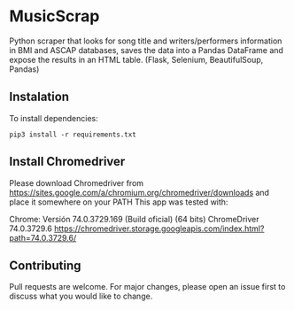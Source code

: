 # MusicScrap
Python scraper that looks for song title and writers/performers information in BMI and ASCAP databases, saves the data into a Pandas DataFrame and expose the results in an HTML table. (Flask, Selenium, BeautifulSoup, Pandas)

## Instalation
To install dependencies:

`pip3 install -r requirements.txt`

## Install Chromedriver 

Please download Chromedriver from https://sites.google.com/a/chromium.org/chromedriver/downloads and place it somewhere on your PATH
This app was tested with:

Chrome: Versión 74.0.3729.169 (Build oficial) (64 bits)
ChromeDriver 74.0.3729.6 https://chromedriver.storage.googleapis.com/index.html?path=74.0.3729.6/

## Contributing
Pull requests are welcome. For major changes, please open an issue first to discuss what you would like to change.
